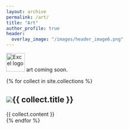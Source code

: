 ```yaml
---
layout: archive
permalink: /art/
title: "Art"
author_profile: true
header:
  overlay_image: "/images/header_image6.png"
---
```

<img src="{{ site.url }}{{site.baseurl }}/images/Excellogo.png" alt="Excel logo" width="50"/>
art coming soon.



{% for collect in site.collections %}
  <div class="collection">
    <h2><img src="{{ site.url }}{{site.baseurl }}/{{collection.image_path}} alt="{{ collect.title }}" />{{ collect.title }}</h2>
    {{ collect.content }}
  </div>
{% endfor %}
